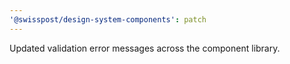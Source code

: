 ```yaml
---
'@swisspost/design-system-components': patch
---
```


Updated validation error messages across the component library.
